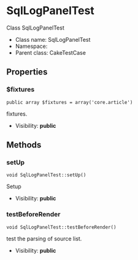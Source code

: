 SqlLogPanelTest
===============

Class SqlLogPanelTest




* Class name: SqlLogPanelTest
* Namespace: 
* Parent class: CakeTestCase





Properties
----------


### $fixtures

    public array $fixtures = array('core.article')

fixtures.



* Visibility: **public**


Methods
-------


### setUp

    void SqlLogPanelTest::setUp()

Setup



* Visibility: **public**




### testBeforeRender

    void SqlLogPanelTest::testBeforeRender()

test the parsing of source list.



* Visibility: **public**



